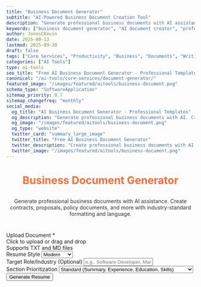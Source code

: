 ```yaml
---
title: "Business Document Generator"
subtitle: "AI-Powered Business Document Creation Tool"
description: "Generate professional business documents with AI assistance. Create contracts, proposals, policies, and reports with industry-standard formatting. Free AI document generator."
keywords: ["business document generator", "AI document creator", "professional documents", "contract generator", "proposal writer", "policy generator", "business templates", "document automation", "AI writing assistant"]
author: JonesCKevin
date: 2025-09-13
lastmod: 2025-09-30
draft: false
tags: ["Core Services", "Productivity", "Business", "Documents", "Writing", "Templates", "AI", "Tools"]
categories: ["AI Tools"]
type: ai-tools
seo_title: "Free AI Business Document Generator - Professional Templates"
canonical: "/ai-tools/core-services/document-generator/"
featured_image: "/images/featured/aitools/business-document.png"
schema_type: "SoftwareApplication"
sitemap_priority: 0.7
sitemap_changefreq: "monthly"
social_media:
  og_title: "AI Business Document Generator - Professional Templates"
  og_description: "Generate professional business documents with AI. Create contracts, proposals, and policies with industry-standard formatting."
  og_image: "/images/featured/aitools/business-document.png"
  og_type: "website"
  twitter_card: "summary_large_image"
  twitter_title: "Free AI Business Document Generator"
  twitter_description: "Create professional business documents with AI. Contracts, proposals, policies, and more with perfect formatting."
  twitter_image: "/images/featured/aitools/business-document.png"
---
```



<h1 style="text-align: center; margin-bottom: 30px; color: #ff6b35;">Business Document Generator</h1>
<p style="text-align: center; margin-bottom: 40px; opacity: 0.9;">
Generate professional business documents with AI assistance. Create contracts, proposals, policy documents, and more with industry-standard formatting and language.
</p>
<form id="documentForm">
<div class="form-group">
<label>Upload Document *</label>
<div class="file-upload-area" id="uploadArea">
<div class="upload-text">Click to upload or drag and drop</div>
<div class="upload-subtext">Supports TXT and MD files</div>
<div class="file-name" id="fileName" style="display: none;"></div>
</div>
<input accept=".txt,.md" id="fileInput" required="" style="display: none;" type="file"/>
</div>
<div class="form-group">
<label for="resumeStyle">Resume Style</label>
<select id="resumeStyle">
<option value="modern">Modern</option>
<option value="traditional">Traditional</option>
<option value="minimalist">Minimalist</option>
</select>
</div>
<div class="form-group">
<label for="targetRole">Target Role/Industry (Optional)</label>
<input id="targetRole" placeholder="e.g., Software Developer, Marketing Manager" type="text"/>
</div>
<div class="form-group">
<label for="sectionOrder">Section Prioritization</label>
<select id="sectionOrder">
<option value="standard">Standard (Summary, Experience, Education, Skills)</option>
<option value="skills-first">Skills First (Summary, Skills, Experience, Education)</option>
<option value="education-first">Education First (Summary, Education, Experience, Skills)
                            </option>
</select>
</div>
<button class="btn-primary" onclick="generateResume()">Generate Resume</button>
</form>
<div class="loading" id="loadingDiv" style="display: none;">
                    Building your professional resume...
                </div>
<div id="errorDiv" style="display: none;"></div>
<div id="resultDiv" style="display: none;">
<h3 style="color: #ff6b35; margin-bottom: 20px;">Professional Resume</h3>
<div class="result-content" id="resultContent"></div>
<div style="margin-top: 30px; gap: 15px; display: flex; justify-content: center; flex-wrap: wrap;">
<button class="btn-primary" onclick="copyResult()" style="width: auto; padding: 10px 20px;">📋
                            Copy to Clipboard</button>
<button class="btn-primary" onclick="downloadResult('markdown')" style="width: auto; padding: 10px 20px; background: linear-gradient(135deg, #28a745, #34ce57);">📄
                            Download Markdown</button>
<button class="btn-primary" onclick="downloadResult('html')" style="width: auto; padding: 10px 20px; background: linear-gradient(135deg, #17a2b8, #20c997);">🌐
                            Download HTML</button>

</div>
</div>


<script src="document-generator.js"></script>